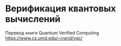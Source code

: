 # Верификация квантовых вычислений
Перевод книги Quantum Verified Computing https://www.cs.umd.edu/~rrand/vqc/
